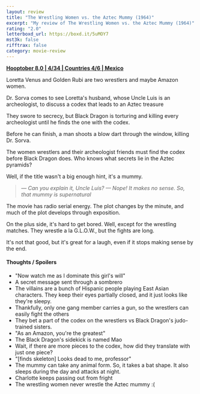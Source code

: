 ```yaml
---
layout: review
title: "The Wrestling Women vs. the Aztec Mummy (1964)"
excerpt: "My review of The Wrestling Women vs. the Aztec Mummy (1964)"
rating: "2.0"
letterboxd_url: https://boxd.it/5uMOY7
mst3k: false
rifftrax: false
category: movie-review
---
```


<b><a href="https://boxd.it/pOvfW/detail" title="Hooptober 8.0 | 4/34 | Countries 4/6 | Mexico">Hooptober 8.0 | 4/34 | Countries 4/6 | Mexico</a></b>

Loretta Venus and Golden Rubi are two wrestlers and maybe Amazon women.

Dr. Sorva comes to see Loretta's husband, whose Uncle Luis is an archeologist, to discuss a codex that leads to an Aztec treasure

They swore to secrecy, but Black Dragon is torturing and killing every archeologist until he finds the one with the codex.

Before he can finish, a man shoots a blow dart through the window, killing Dr. Sorva.

The women wrestlers and their archeologist friends must find the codex before Black Dragon does. Who knows what secrets lie in the Aztec pyramids?

Well, if the title wasn't a big enough hint, it's a mummy.

<blockquote><i>— Can you explain it, Uncle Luis?
</i><i>— Nope! It makes no sense. So, that mummy is supernatural</i></blockquote>The movie has radio serial energy. The plot changes by the minute, and much of the plot develops through exposition.

On the plus side, it's hard to get bored. Well, except for the wrestling matches. They wrestle a la G.L.O.W., but the fights are long.

It's not that good, but it's great for a laugh, even if it stops making sense by the end.

#### Thoughts / Spoilers

- "Now watch me as I dominate this girl's will"
- A secret message sent through a sombrero
- The villains are a bunch of Hispanic people playing East Asian characters. They keep their eyes partially closed, and it just looks like they're sleepy.
- Thankfully, only one gang member carries a gun, so the wrestlers can easily fight the others
- They bet a part of the codex on the wrestlers vs Black Dragon's judo-trained sisters.
- "As<i> </i>an Amazon, you're the greatest"
- The Black Dragon's sidekick is named Mao
- Wait, if there are more pieces to the codex, how did they translate with just one piece?
- "[finds skeleton] Looks dead to me, professor"
- The mummy can take any animal form. So, it takes a bat shape. It also sleeps during the day and attacks at night.
- Charlotte keeps passing out from fright
- The wrestling women never wrestle the Aztec mummy :(
